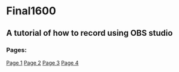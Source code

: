# Final1600
## A tutorial of how to record using OBS studio

### Pages:

[Page 1](https://github.com/YousifAlSaeed/Final1600/blob/main/Page1.md)
[Page 2](https://github.com/YousifAlSaeed/Final1600/blob/main/Page2.md)
[Page 3](https://github.com/YousifAlSaeed/Final1600/blob/main/Page3.md)
[Page 4](https://github.com/YousifAlSaeed/Final1600/blob/main/Page4.md)
